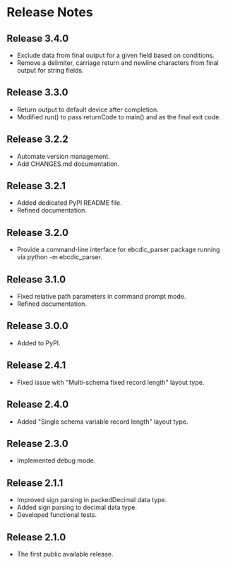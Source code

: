 # Release Notes

## Release 3.4.0
* Exclude data from final output for a given field based on conditions.
* Remove a delimiter, carriage return and newline characters from final output for string fields.

## Release 3.3.0
* Return output to default device after completion.
* Modified run() to pass returnCode to main() and as the final exit code. 

## Release 3.2.2
* Automate version management.
* Add CHANGES.md documentation.

## Release 3.2.1
* Added dedicated PyPI README file.
* Refined documentation.


## Release 3.2.0
* Provide a command-line interface for ebcdic_parser package running via python -m ebcdic_parser. 

## Release 3.1.0
* Fixed relative path parameters in command prompt mode.
* Refined documentation.


## Release 3.0.0
* Added to PyPI.

## Release 2.4.1
* Fixed issue with "Multi-schema fixed record length" layout type.

## Release 2.4.0 
* Added "Single schema variable record length" layout type.

## Release 2.3.0
* Implemented debug mode.

## Release 2.1.1
* Improved sign parsing in packedDecimal data type.
* Added sign parsing to decimal data type.
* Developed functional tests.

## Release 2.1.0
* The first public available release.